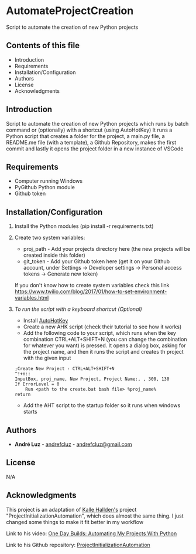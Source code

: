# AutomateProjectCreation 
Script to automate the creation of new Python projects
## Contents of this file
* Introduction
* Requirements
* Installation/Configuration
* Authors
* License
* Acknowledgments
## Introduction
Script to automate the creation of new Python projects which runs by batch command or (optionally) with a shortcut (using AutoHotKey)
It runs a Python script that creates a folder for the project, a main.py file, a README.me file (with a template), a Github Repository, makes the first commit and lastly it opens the project folder in a new instance of VSCode 
## Requirements
* Computer running Windows
* PyGithub Python module
* Github token
## Installation/Configuration
1. Install the Python modules (pip install -r requirements.txt)

2. Create two system variables:
    * proj_path - Add your projects directory here (the new projects will be created inside this folder)
    * git_token - Add your Github token here (get it on your Github account, under Settings -> Developer settings -> Personal access tokens -> Generate new token)

    If you don't know how to create system variables check this link https://www.twilio.com/blog/2017/01/how-to-set-environment-variables.html

3. *To run the script with a keyboard shortcut (Optional)*
    * Install [AutoHotKey](https://www.autohotkey.com/)
    * Create a new AHK script (check their tutorial to see how it works)
    * Add the following code to your script, which runs when the key combination CTRL+ALT+SHIFT+N (you can change the combination for whatever you want) is pressed. It opens a dialog box, asking for the project name, and then it runs the script and creates th project with the given input
    ```
    ;Create New Project - CTRL+ALT+SHIFT+N
    ^!+n::
    InputBox, proj_name, New Project, Project Name:, , 300, 130
    If ErrorLevel = 0
        Run <path to the create.bat bash file> %proj_name%
    return
    ```
    * Add the AHT script to the startup folder so it runs when windows starts

## Authors
* **André Luz** - [andrefcluz](https://github.com/andrefcluz) - andrefcluz@gmail.com
## License
N/A
## Acknowledgments
This project is an adaptation of [Kalle Hallden's](https://github.com/KalleHallden) project "ProjectInitializationAutomation", which does almost the same thing. I just changed some things to make it fit better in my workflow

Link to his video: [One Day Builds: Automating My Projects With Python](https://www.youtube.com/watch?v=7Y8Ppin12r4)

Link to his Github repository: [ProjectInitializationAutomation](https://github.com/KalleHallden/ProjectInitializationAutomation)
